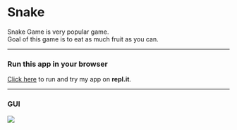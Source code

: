 # Snake

Snake Game is very popular game.  
Goal of this game is to eat as much fruit as 
you can.  


---

### Run this app in your browser
[Click here](https://repl.it/join/shfbswmy-luknplava)
to run and try my app on **repl.it**.

---

### GUI   
   
![](images/main_window.png)
